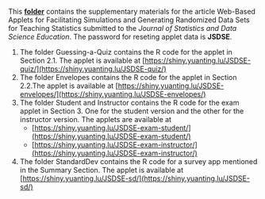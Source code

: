 This [**folder**](https://github.com/yuantinglu/JSDSE-ShinyApps/) contains the supplementary materials for the article Web-Based Applets for Facilitating Simulations and Generating Randomized Data Sets for Teaching Statistics submitted to the *Journal of Statistics and Data Science Education*. The password for reseting applet data is **JSDSE**.

1. The folder Guessing-a-Quiz contains the R code for the applet in Section 2.1. The applet is available at [https://shiny.yuanting.lu/JSDSE-quiz/](https://shiny.yuanting.lu/JSDSE-quiz/)
1. The folder Envelopes contains the R code for the applet in Section 2.2.The applet is available at [https://shiny.yuanting.lu/JSDSE-envelopes/](https://shiny.yuanting.lu/JSDSE-envelopes/)
1. The folder Student and Instructor contains the R code for the exam applet in Section 3. One for the student version and the other for the instructor version. The applets are available at
	- [https://shiny.yuanting.lu/JSDSE-exam-student/](https://shiny.yuanting.lu/JSDSE-exam-student/)
	- [https://shiny.yuanting.lu/JSDSE-exam-instructor/](https://shiny.yuanting.lu/JSDSE-exam-instructor/)
1. The folder StandardDev contains the R code for a survey app mentioned in the Summary Section. The applet is available at [https://shiny.yuanting.lu/JSDSE-sd/](https://shiny.yuanting.lu/JSDSE-sd/)
